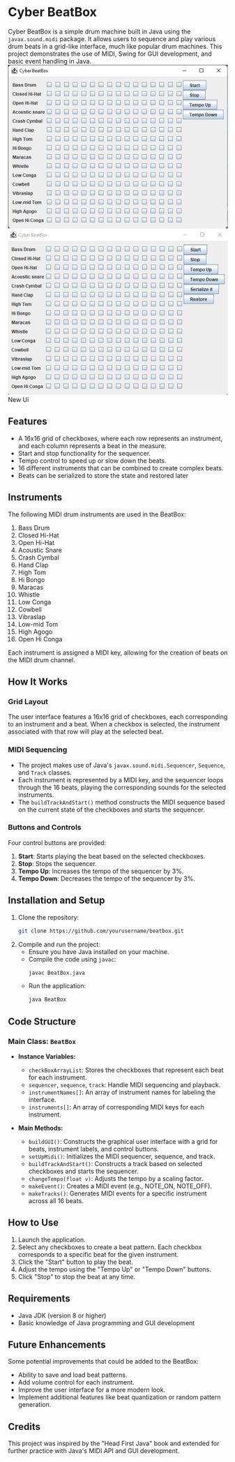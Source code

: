 # Cyber BeatBox

Cyber BeatBox is a simple drum machine built in Java using the `javax.sound.midi` package. It allows users to sequence and play various drum beats in a grid-like interface, much like popular drum machines. This project demonstrates the use of MIDI, Swing for GUI development, and basic event handling in Java.
_![Beat Box UI](img_1.png)_
_![New UI](img_2.png)_ New Ui

## Features
- A 16x16 grid of checkboxes, where each row represents an instrument, and each column represents a beat in the measure.
- Start and stop functionality for the sequencer.
- Tempo control to speed up or slow down the beats.
- 16 different instruments that can be combined to create complex beats.
- Beats can be serialized to store the state and restored later

## Instruments
The following MIDI drum instruments are used in the BeatBox:

1. Bass Drum
2. Closed Hi-Hat
3. Open Hi-Hat
4. Acoustic Snare
5. Crash Cymbal
6. Hand Clap
7. High Tom
8. Hi Bongo
9. Maracas
10. Whistle
11. Low Conga
12. Cowbell
13. Vibraslap
14. Low-mid Tom
15. High Agogo
16. Open Hi Conga

Each instrument is assigned a MIDI key, allowing for the creation of beats on the MIDI drum channel.

## How It Works

### Grid Layout
The user interface features a 16x16 grid of checkboxes, each corresponding to an instrument and a beat. When a checkbox is selected, the instrument associated with that row will play at the selected beat.

### MIDI Sequencing
- The project makes use of Java's `javax.sound.midi.Sequencer`, `Sequence`, and `Track` classes.
- Each instrument is represented by a MIDI key, and the sequencer loops through the 16 beats, playing the corresponding sounds for the selected instruments.
- The `buildTrackAndStart()` method constructs the MIDI sequence based on the current state of the checkboxes and starts the sequencer.

### Buttons and Controls
Four control buttons are provided:
1. **Start**: Starts playing the beat based on the selected checkboxes.
2. **Stop**: Stops the sequencer.
3. **Tempo Up**: Increases the tempo of the sequencer by 3%.
4. **Tempo Down**: Decreases the tempo of the sequencer by 3%.

## Installation and Setup

1. Clone the repository:
    ```bash
    git clone https://github.com/yourusername/beatbox.git
    ```
2. Compile and run the project:
    - Ensure you have Java installed on your machine.
    - Compile the code using `javac`:
        ```bash
        javac BeatBox.java
        ```
    - Run the application:
        ```bash
        java BeatBox
        ```

## Code Structure

### Main Class: `BeatBox`
- **Instance Variables:**
    - `checkBoxArrayList`: Stores the checkboxes that represent each beat for each instrument.
    - `sequencer`, `sequence`, `track`: Handle MIDI sequencing and playback.
    - `instrumentNames[]`: An array of instrument names for labeling the interface.
    - `instruments[]`: An array of corresponding MIDI keys for each instrument.

- **Main Methods:**
    - `buildGUI()`: Constructs the graphical user interface with a grid for beats, instrument labels, and control buttons.
    - `setUpMidi()`: Initializes the MIDI sequencer, sequence, and track.
    - `buildTrackAndStart()`: Constructs a track based on selected checkboxes and starts the sequencer.
    - `changeTempo(float v)`: Adjusts the tempo by a scaling factor.
    - `makeEvent()`: Creates a MIDI event (e.g., NOTE_ON, NOTE_OFF).
    - `makeTracks()`: Generates MIDI events for a specific instrument across all 16 beats.

## How to Use
1. Launch the application.
2. Select any checkboxes to create a beat pattern. Each checkbox corresponds to a specific beat for the given instrument.
3. Click the "Start" button to play the beat.
4. Adjust the tempo using the "Tempo Up" or "Tempo Down" buttons.
5. Click "Stop" to stop the beat at any time.


## Requirements
- Java JDK (version 8 or higher)
- Basic knowledge of Java programming and GUI development

## Future Enhancements
Some potential improvements that could be added to the BeatBox:
- Ability to save and load beat patterns.
- Add volume control for each instrument.
- Improve the user interface for a more modern look.
- Implement additional features like beat quantization or random pattern generation.

## Credits
This project was inspired by the "Head First Java" book and extended for further practice with Java's MIDI API and GUI development.
